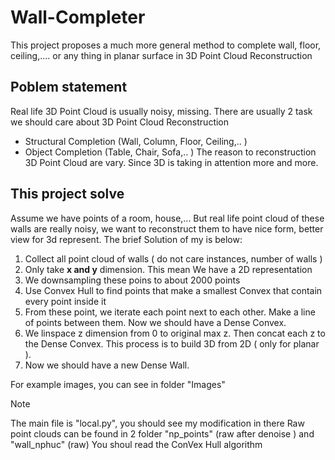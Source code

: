 # Wall-Completer
This project proposes a much more general method to complete wall, floor, ceiling,.... or any thing in planar surface in 3D Point Cloud Reconstruction

## Poblem statement
Real life 3D Point Cloud is usually noisy, missing. There are usually 2 task we should care about 3D Point Cloud Reconstruction
* Structural Completion (Wall, Column, Floor, Ceiling,.. )
* Object Completion (Table, Chair, Sofa,.. )
The reason to reconstruction 3D Point Cloud are vary. Since 3D is taking in attention more and more.
## This project solve
Assume we have points of a room, house,... But real life point cloud of these walls are really noisy, we want to reconstruct them to have nice form, better view for 3d represent.
The brief Solution of my is below:
1. Collect all point cloud of walls ( do not care instances, number of walls )
2. Only take **x and y** dimension. This mean We have a 2D representation 
3. We downsampling these poins to about 2000 points
4. Use Convex Hull to find points that make a smallest Convex that contain every point inside it
5. From these point, we iterate each point next to each other. Make a line of points between them. Now we should have a Dense Convex.
6. We linspace z dimension from 0 to original max z. Then concat each z to the Dense Convex. This process is to build 3D from 2D ( only for planar ).
7. Now we should have a new Dense Wall.

For example images, you can see in folder "Images"

> [!NOTE]
> The main file is "local.py", you should see my modification in there
> Raw point clouds can be found in 2 folder "np_points" (raw after denoise ) and "wall_nphuc" (raw)
> You shoul read the ConVex Hull algorithm 
